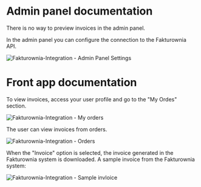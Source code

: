 # Admin panel documentation

There is no way to preview invoices in the admin panel.

In the admin panel you can configure the connection to the Fakturownia API.

![Fakturownia-Integration - Admin Panel Settings](https://github.com/EscolaLMS/Fakturownia-Integration/assets/59400506/647c21d5-85a4-4b69-a8a7-3849c40404d6)


# Front app documentation

To view invoices, access your user profile and go to the "My Ordes" section.

![Fakturownia-Integration - My orders](https://github.com/EscolaLMS/Fakturownia-Integration/assets/59400506/d1067ecf-0615-4812-b1fe-761b21f46380)


The user can view invoices from orders.

![Fakturownia-Integration - Orders](https://github.com/EscolaLMS/Fakturownia-Integration/assets/59400506/40671645-910f-4158-b23d-b82d5478f90d)


When the "Invoice" option is selected, the invoice generated in the Fakturownia system is downloaded.
A sample invoice from the Fakturownia system:

![Fakturownia-Integration - Sample invloice](https://github.com/EscolaLMS/Fakturownia-Integration/assets/59400506/81e592e3-f8d1-489f-a19a-c4365c18d465)

